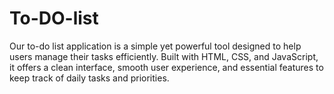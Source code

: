 # To-DO-list
Our to-do list application is a simple yet powerful tool designed to help users manage their tasks efficiently. Built with HTML, CSS, and JavaScript, it offers a clean interface, smooth user experience, and essential features to keep track of daily tasks and priorities.
